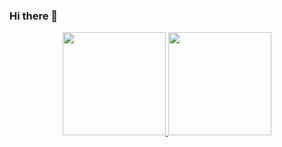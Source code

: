 ### Hi there 👋

<div align="center">
  <a href="https://github.com/guigrasel">
  <img height="165em" src="https://github-readme-stats.vercel.app/api?username=guigrasel&show_icons=true&theme=dark&&count_private=true"/>
  <img height="165em" src="https://github-readme-stats.vercel.app/api/top-langs/?username=guigrasel&layout=compact&langs_count=7&theme=dark&count_private=true"/>
</div>
